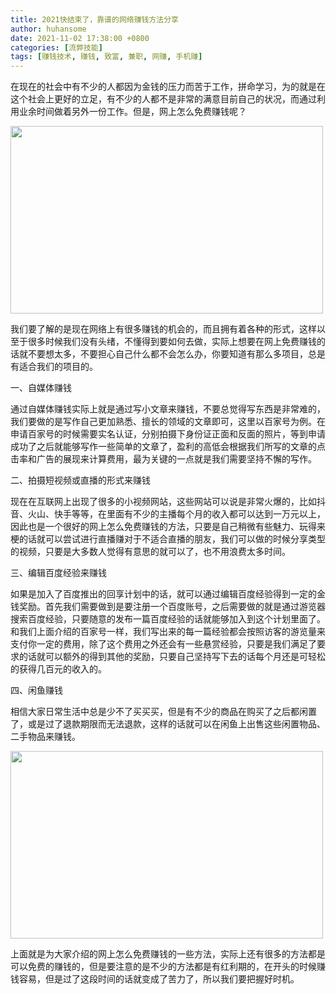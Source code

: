 ```yaml
---
title: 2021快结束了，靠谱的网络赚钱方法分享
author: huhansome
date: 2021-11-02 17:38:00 +0800
categories: [流弊技能]
tags: [赚钱技术, 赚钱, 致富, 兼职, 网赚, 手机赚]
---
```



在现在的社会中有不少的人都因为金钱的压力而苦于工作，拼命学习，为的就是在这个社会上更好的立足，有不少的人都不是非常的满意目前自己的状况，而通过利用业余时间做着另外一份工作。但是，网上怎么免费赚钱呢？

<img src="http://www.jinduoxia.com.cn/d/file/2020-02-08/36cb498ccd00d813cfd6a5eb5e3af8c3.jpg" style="width: 500px; height: 300px;"/>

我们要了解的是现在网络上有很多赚钱的机会的，而且拥有着各种的形式，这样以至于很多时候我们没有头绪，不懂得到要如何去做，实际上想要在网上免费赚钱的话就不要想太多，不要担心自己什么都不会怎么办，你要知道有那么多项目，总是有适合我们的项目的。

一、自媒体赚钱

通过自媒体赚钱实际上就是通过写小文章来赚钱，不要总觉得写东西是非常难的，我们要做的是写作自己更加熟悉、擅长的领域的文章即可，这里以百家号为例。在申请百家号的时候需要实名认证，分别拍摄下身份证正面和反面的照片，等到申请成功了之后就能够写作一些简单的文章了，盈利的高低会根据我们所写的文章的点击率和广告的展现来计算费用，最为关键的一点就是我们需要坚持不懈的写作。

二、拍摄短视频或直播的形式来赚钱

现在在互联网上出现了很多的小视频网站，这些网站可以说是非常火爆的，比如抖音、火山、快手等等，在里面有不少的主播每个月的收入都可以达到一万元以上，因此也是一个很好的网上怎么免费赚钱的方法，只要是自己稍微有些魅力、玩得来梗的话就可以尝试进行直播赚对于不适合直播的朋友，我们可以做的时候分享类型的视频，只要是大多数人觉得有意思的就可以了，也不用浪费太多时间。

三、编辑百度经验来赚钱

如果是加入了百度推出的回享计划中的话，就可以通过编辑百度经验得到一定的金钱奖励。首先我们需要做到是要注册一个百度账号，之后需要做的就是通过游览器搜索百度经验，只要随意的发布一篇百度经验的话就能够加入到这个计划里面了。和我们上面介绍的百家号一样，我们写出来的每一篇经验都会按照访客的游览量来支付你一定的费用，除了这个费用之外还会有一些悬赏经验，只要是我们满足了要求的话就可以额外的得到其他的奖励，只要自己坚持写下去的话每个月还是可轻松的获得几百元的收入的。

四、闲鱼赚钱

相信大家日常生活中总是少不了买买买，但是有不少的商品在购买了之后都闲置了，或是过了退款期限而无法退款，这样的话就可以在闲鱼上出售这些闲置物品、二手物品来赚钱。

<img src="http://www.jinduoxia.com.cn/d/file/2020-02-08/0b13a63736df76873eafd7bd8c199209.jpg" style="width: 500px; height: 300px;"/>

上面就是为大家介绍的网上怎么免费赚钱的一些方法，实际上还有很多的方法都是可以免费的赚钱的，但是要注意的是不少的方法都是有红利期的，在开头的时候赚钱容易，但是过了这段时间的话就变成了苦力了，所以我们要把握好时机。
